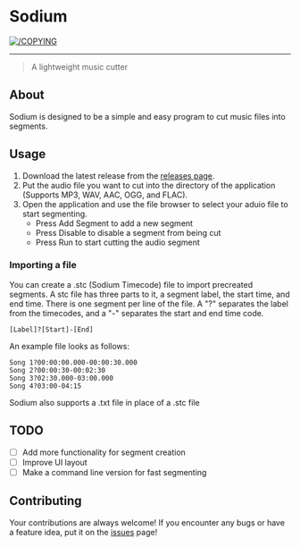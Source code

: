 # Sodium
[![/COPYING](https://img.shields.io/badge/License-GPLv3-blue.svg)](/COPYING)

---

> A lightweight music cutter

## About <a name = "about"></a>
Sodium is designed to be a simple and easy program to cut music files into segments.

## Usage
1. Download the latest release from the [releases page](https://github.com/LancersBucket/sodium/releases).
2. Put the audio file you want to cut into the directory of the application (Supports MP3, WAV, AAC, OGG, and FLAC). 
3. Open the application and use the file browser to select your aduio file to start segmenting.
   - Press Add Segment to add a new segment
   - Press Disable to disable a segment from being cut
   - Press Run to start cutting the audio segment

### Importing a file
You can create a .stc (Sodium Timecode) file to import precreated segments. A stc file has three parts to it, a segment label, the start time, and end time. There is one segment per line of the file. A "?" separates the label from the timecodes, and a "-" separates the start and end time code.
```
[Label]?[Start]-[End]
```
An example file looks as follows:
```
Song 1?00:00:00.000-00:00:30.000
Song 2?00:00:30-00:02:30
Song 3?02:30.000-03:00.000
Song 4?03:00-04:15
```
Sodium also supports a .txt file in place of a .stc file 

## TODO
- [ ] Add more functionality for segment creation
- [ ] Improve UI layout
- [ ] Make a command line version for fast segmenting

## Contributing
Your contributions are always welcome! If you encounter any bugs or have a feature idea, put it on the [issues](https://github.com/LancersBucket/sodium/issues) page!